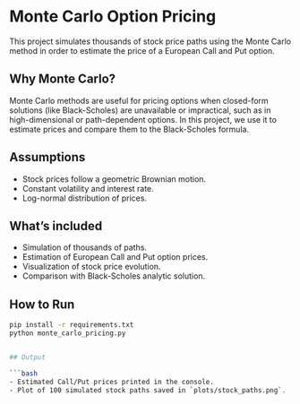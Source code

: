 # Monte Carlo Option Pricing

This project simulates thousands of stock price paths using the Monte Carlo method in order to estimate the price of a European Call and Put option.

## Why Monte Carlo?

Monte Carlo methods are useful for pricing options when closed-form solutions (like Black-Scholes) are unavailable or impractical, such as in high-dimensional or path-dependent options. In this project, we use it to estimate prices and compare them to the Black-Scholes formula.

## Assumptions

- Stock prices follow a geometric Brownian motion.
- Constant volatility and interest rate.
- Log-normal distribution of prices.

## What’s included

- Simulation of thousands of paths.
- Estimation of European Call and Put option prices.
- Visualization of stock price evolution.
- Comparison with Black-Scholes analytic solution.

## How to Run

```bash
pip install -r requirements.txt
python monte_carlo_pricing.py


## Output

```bash
- Estimated Call/Put prices printed in the console.
- Plot of 100 simulated stock paths saved in `plots/stock_paths.png`.



